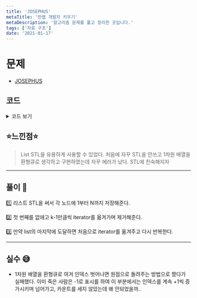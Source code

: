 ```yaml
---
title: 'JOSEPHUS'
metaTitle: '만렙 개발자 키우기'
metaDescription: '알고리즘 문제를 풀고 정리한 곳입니다.'
tags: ['자료 구조']
date: '2021-01-17'
---
```


# 문제

- [JOSEPHUS](https://www.algospot.com/judge/problem/read/JOSEPHUS)

## 코드

<details><summary> 코드 보기 </summary>

```javascript
#include <iostream>
#include <vector>
#include <cmath>
#include <queue>
#include <list>
#define pdd pair<double, double>
using namespace std;

int main()
{
	int tc;
	cin >> tc;
	while (tc-- > 0) {
		int n, k;
		cin >> n >> k;
		list<int> survived;
		for (int i = 0; i < n; ++i) survived.push_back(i + 1);
		list<int>::iterator kill = survived.begin();
		while (n > 2)
		{
			kill = survived.erase(kill);
			n -= 1;
			if (kill == survived.end()) kill = survived.begin();
			for (int i = 0; i < k - 1; ++i)
			{
				kill++;
				if (kill == survived.end()) kill = survived.begin();
			}
		}
		cout << survived.front() << " " << survived.back() << '\n';
	}
}
```

</details>

## ⭐️느낀점⭐️

> List STL을 유용하게 사용할 수 있었다. 처음에 자꾸 STL을 안쓰고 1차원 배열을 환형큐로 생각하고 구현하였는데 자꾸 에러가 났다. STL에 친숙해지자

<hr/>

## 풀이 📣

1️⃣ 리스트 STL을 써서 각 노드에 1부터 N까지 저장해준다.

2️⃣ 첫 번째를 없애고 k-1만큼씩 iterator를 옮겨가며 제거해준다.

3️⃣ 만약 list의 마지막에 도달하면 처음으로 iterator를 옮겨주고 다시 반복한다.

<hr/>

## 실수 😅

- 1차원 배열을 환형큐로 여겨 인덱스 벗어나면 원점으로 돌려주는 방법으로 짰다가 실패했다. 이미 죽은 사람은 -1로 표시를 하여 이 부분에서는 인덱스를 계속 +1씩 증가시키며 넘어가고, 카운트를 세지 않았는데 왜 안되었을까..
